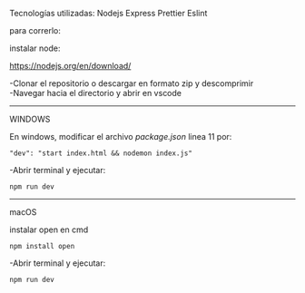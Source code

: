 Tecnologías utilizadas:
Nodejs
Express 
Prettier
Eslint

para correrlo:

instalar node: <br>

https://nodejs.org/en/download/

-Clonar el repositorio o descargar en formato zip y descomprimir<br>
-Navegar hacia el directorio y abrir en vscode <br>

------------------------------------------------------------
WINDOWS

En windows, modificar el archivo *package.json* linea 11 por:

```
"dev": "start index.html && nodemon index.js"
```

-Abrir terminal y ejecutar:

```
npm run dev
```
---------------------------------------------------------------
macOS

instalar open en cmd

```
npm install open
```
-Abrir terminal y ejecutar:

```
npm run dev
```
